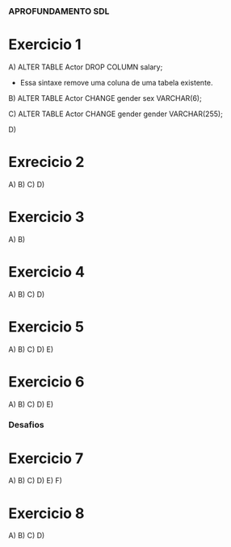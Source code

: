  ### APROFUNDAMENTO SDL

# Exercicio 1
 
 A) ALTER TABLE Actor DROP COLUMN salary;
 -  Essa sintaxe remove uma coluna de uma tabela existente.

 B) ALTER TABLE Actor CHANGE gender sex VARCHAR(6);

 C) ALTER TABLE Actor CHANGE gender gender VARCHAR(255);
 
 D)

# Exrecicio 2
 
 A)
 B)
 C)
 D)

# Exercicio 3

 A)
 B)

# Exercicio 4

 A)
 B)
 C)
 D)

# Exercicio 5

 A)
 B)
 C)
 D)
 E)

# Exercicio 6

 A)
 B)
 C)
 D)
 E)

### Desafios

# Exercicio 7
 
 A)
 B)
 C)
 D)
 E)
 F)

# Exercicio 8

 A)
 B)
 C)
 D)

